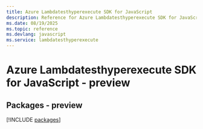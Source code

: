 ```yaml
---
title: Azure Lambdatesthyperexecute SDK for JavaScript
description: Reference for Azure Lambdatesthyperexecute SDK for JavaScript
ms.date: 08/19/2025
ms.topic: reference
ms.devlang: javascript
ms.service: lambdatesthyperexecute
---
```

# Azure Lambdatesthyperexecute SDK for JavaScript - preview
## Packages - preview
[!INCLUDE [packages](lambdatesthyperexecute-index.md)]